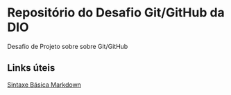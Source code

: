 # Repositório do Desafio Git/GitHub da DIO

Desafio de Projeto sobre sobre Git/GitHub

## Links úteis
[Sintaxe Básica Markdown]("https://www.markdownguide.org/basic-syntax/")
